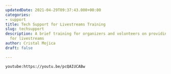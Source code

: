 ```yaml
---
updatedDate: 2021-04-29T09:37:43.000+00:00
categories:
- support
title: Tech Support for Livestreams Training
slug: techsupport
description: A brief training for organizers and volunteers on providing tech support
  for livestreams
author: Cristal Mojica
draft: false

---
```

`youtube:https://youtu.be/pcQAIUCABw`